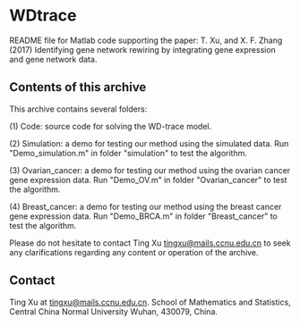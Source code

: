 # WDtrace

README file for Matlab code supporting the paper: T. Xu, and X. F. Zhang (2017) 
Identifying gene network rewiring by integrating gene expression and gene network data.



Contents of this archive
------------------------
This archive contains several folders: 

(1) Code: source code for solving the WD-trace model.
 
(2) Simulation: a demo for testing our method using the simulated data. 
    Run "Demo_simulation.m" in folder "simulation" to test the algorithm.

(3) Ovarian_cancer: a demo for testing our method using the ovarian cancer gene expression data. 
    Run "Demo_OV.m" in folder "Ovarian_cancer" to test the algorithm.
    
(4) Breast_cancer: a demo for testing our method using the breast cancer gene expression data. 
    Run "Demo_BRCA.m" in folder "Breast_cancer" to test the algorithm.

Please do not hesitate to contact Ting Xu <tingxu@mails.ccnu.edu.cn> to seek any clarifications 
regarding any content or operation of the archive.



Contact
-------
Ting Xu at tingxu@mails.ccnu.edu.cn.
School of Mathematics and Statistics, Central China Normal University Wuhan, 430079, China.
